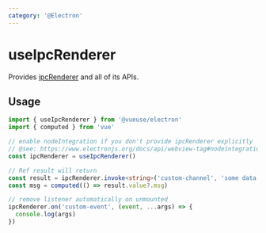 ```yaml
---
category: '@Electron'
---
```


# useIpcRenderer

Provides [ipcRenderer](https://www.electronjs.org/docs/api/ipc-renderer) and all of its APIs.

## Usage

```ts
import { useIpcRenderer } from '@vueuse/electron'
import { computed } from 'vue'

// enable nodeIntegration if you don't provide ipcRenderer explicitly
// @see: https://www.electronjs.org/docs/api/webview-tag#nodeintegration
const ipcRenderer = useIpcRenderer()

// Ref result will return
const result = ipcRenderer.invoke<string>('custom-channel', 'some data')
const msg = computed(() => result.value?.msg)

// remove listener automatically on unmounted
ipcRenderer.on('custom-event', (event, ...args) => {
  console.log(args)
})
```
